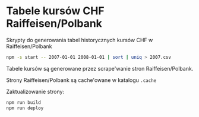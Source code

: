 Tabele kursów CHF Raiffeisen/Polbank
====================================

Skrypty do generowania tabel historycznych kursów CHF w Raiffeisen/Polbank

```bash
npm -s start -- 2007-01-01 2008-01-01 | sort | uniq > 2007.csv
```

Tabele kursów są generowane przez scrape'wanie stron Raiffeisen/Polbank.

Strony Raiffeisen/Polbank są cache'owane w katalogu `.cache`

Zaktualizowanie strony:

```bash
npm run build
npm run deploy
```
